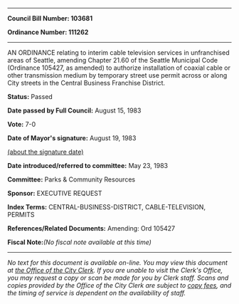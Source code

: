 

********

**Council Bill Number: 103681**
   
**Ordinance Number: 111262**
********

 AN ORDINANCE relating to interim cable television services in unfranchised areas of Seattle, amending Chapter 21.60 of the Seattle Municipal Code (Ordinance 105427, as amended) to authorize installation of coaxial cable or other transmission medium by temporary street use permit across or along City streets in the Central Business Franchise District.

**Status:** Passed
   
**Date passed by Full Council:** August 15, 1983
   
**Vote:** 7-0
   
**Date of Mayor's signature:** August 19, 1983
   
[(about the signature date)](/~public/approvaldate.htm)
   
   
   
**Date introduced/referred to committee:** May 23, 1983
   
**Committee:** Parks & Community Resources
   
**Sponsor:** EXECUTIVE REQUEST
   
   
**Index Terms:** CENTRAL-BUSINESS-DISTRICT, CABLE-TELEVISION, PERMITS

**References/Related Documents:** Amending: Ord 105427

**Fiscal Note:**_(No fiscal note available at this time)_
********

_No text for this document is available on-line. You may view this document at [the Office of the City Clerk](http://www.seattle.gov/leg/clerk/contactUs.htm). If you are unable to visit the Clerk's Office, you may request a copy or scan be made for you by Clerk staff. Scans and copies provided by the Office of the City Clerk are subject to [copy fees](http://clerk.seattle.gov/~public/clerkfees.htm), and the timing of service is dependent on the availability of staff._

